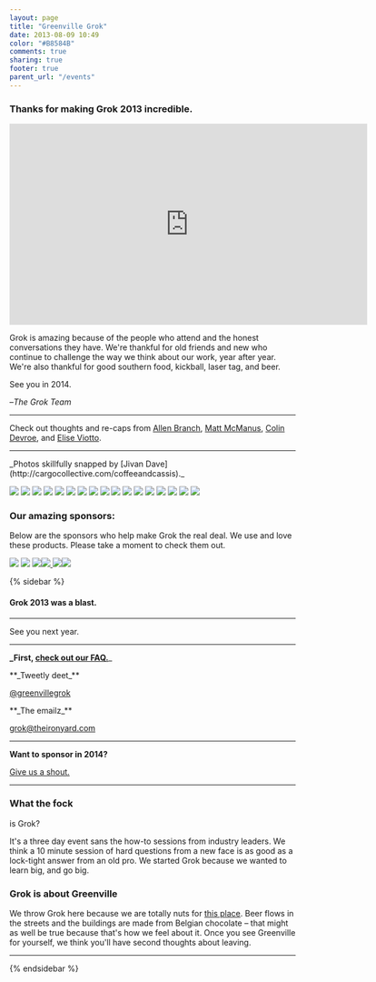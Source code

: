 ```yaml
---
layout: page
title: "Greenville Grok"
date: 2013-08-09 10:49
color: "#B8584B"
comments: true
sharing: true
footer: true
parent_url: "/events"
---
```


### Thanks for making Grok 2013 incredible.

<iframe src="http://player.vimeo.com/video/69313375" width="630" height="354" frameborder="0" webkitAllowFullScreen mozallowfullscreen allowFullScreen></iframe>

<p>Grok is amazing because of the people who attend and the honest conversations they have. We're thankful for old friends and new who continue to challenge the way we think about our work, year after year. We're also thankful for good southern food, kickball, laser tag, and beer.

See you in 2014.

–_The Grok Team_

* * *

Check out thoughts and re-caps from [Allen Branch](https://lessaccounting.com/blog/why-greenville-grok-was-a-great-tech-conference/), [Matt McManus](http://mattmcman.us/2013/06/greenville-grok-2013-its-about-the-people-dummy/), [Colin Devroe](http://colin.getbarley.com/blog/2662/greenville-grok-was-different-and-better), and [Elise Viotto](http://www.elyseviotto.com/en/2013/thoughts-about-grok-2013/).

* * *

<p>_Photos skillfully snapped by [Jivan Dave](http://cargocollective.com/coffeeandcassis)._

![](http://i.imgur.com/bxNnp9L.jpg)
![](http://i.imgur.com/UBsFtyT.jpg)
![](http://i.imgur.com/OZfZNIM.jpg)
![](http://i.imgur.com/HS1zd8g.jpg)
![](http://i.imgur.com/HEP1khJ.jpg)
![](http://i.imgur.com/PAewI0f.jpg)
![](http://i.imgur.com/E9WzFja.jpg)
![](http://i.imgur.com/IlNFk4C.jpg)
![](http://i.imgur.com/7wc6Nqx.jpg)
![](http://i.imgur.com/pwVHPqW.jpg)
![](http://i.imgur.com/h5lsz2i.jpg)
![](http://i.imgur.com/xfuh5OZ.jpg)
![](http://i.imgur.com/2W0ohNT.jpg)
![](http://i.imgur.com/GkVkfSp.jpg)
![](http://i.imgur.com/Gh5BHie.jpg)
![](http://i.imgur.com/DFZgcLP.jpg)
![](http://i.imgur.com/7cbjJ89.jpg)

### Our amazing sponsors:

Below are the sponsors who help make Grok the real deal. We use and love these products. Please take a moment to check them out.

[![](http://s3.amazonaws.com/theironyard/new-photos/original/54/mailchimp.png)](http://www.mailchimp.com)
[![](http://s3.amazonaws.com/theironyard/new-photos/original/59/typekit.png)](http://www.typekit.com)
[![](http://s3.amazonaws.com/theironyard/new-photos/original/56/behance.png)](http://www.behance.com)[![](http://s3.amazonaws.com/theironyard/new-photos/original/57/twitter.png)
<a href="http://www.getharvest.com">![](http://s3.amazonaws.com/theironyard/new-photos/original/55/harvest.png)](http://www.twitter.com)[![](http://s3.amazonaws.com/theironyard/new-photos/original/58/worthwhile.png)](http://www.worthwhile.com)

  {% sidebar %}

#### Grok 2013 was a blast.

* * *

See you next year.

* * *

**_First, [check out our FAQ.](#faq)**_
<p>**_Tweetly deet_**

[@greenvillegrok](http://twitter.com/greenvillegrok)
<p>**_The emailz_**

[grok@theironyard.com](mailto:grok@theironyard.com)

* * *

**Want to sponsor in 2014?**

[Give us a shout.](mailto:grok@theironyard.com?Subject=I)

* * *

### What the fock 
is Grok?

It's a three day event sans the how-to sessions from industry leaders. We think a 10 minute session of hard questions from a new face is as good as a lock-tight answer from an old pro. We started Grok because we wanted to learn big, and go big.

###  Grok is about Greenville

We throw Grok here because we are totally nuts for [this place](http://www.theironyard.com/greenville). Beer flows in the streets and the buildings are made from Belgian chocolate – that might as well be true because that's how we feel about it. Once you see Greenville for yourself, we think you'll have second thoughts about leaving.

* * *

  {% endsidebar %}
